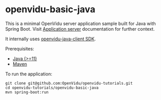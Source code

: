 # openvidu-basic-java

This is a minimal OpenVidu server application sample built for Java with Spring Boot. Visit [Application server](https://docs.openvidu.io/en/stable/application-server/) documentation for further context.

It internally uses [openvidu-java-client SDK](https://docs.openvidu.io/en/stable/reference-docs/openvidu-java-client/).

Prerequisites:

- [Java (>=11)](https://www.java.com/en/download/manual.jsp)
- [Maven](https://maven.apache.org)

To run the application:

```
git clone git@github.com:OpenVidu/openvidu-tutorials.git
cd openvidu-tutorials/openvidu-basic-java
mvn spring-boot:run
```